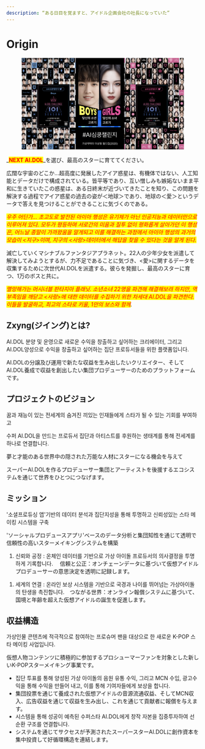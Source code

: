 ```yaml
---
description: “ある日目を覚ますと、アイドル企画会社の社長になっていた”
---
```


# Origin



<figure><img src="../../.gitbook/assets/image (10).png" alt=""><figcaption></figcaption></figure>

_<mark style="color:red;">**NEXT AI.DOL**</mark>_を選び、最高のスターに育ててください。&#x20;

広闊な宇宙のどこか…超高度に発展したアイア惑星は、有機体ではない、人工知能とデータだけで構成されている。皆平等であり、互い憎しみも嫉妬ないまま平和に生きていたこの惑星は、ある日終末が近づいてきたことを知り、この問題を解決する過程でアイア惑星の過去の姿が＜地球＞であり、地球の＜愛＞というデータで答えを見つけることができることに気づくのである。

_<mark style="color:red;">우주 어딘가… 초고도로 발전된 아이아 행성은 유기체가 아닌 인공지능과 데이터만으로 이루어져 있다. 모두가 평등하며 서로간의 미움과 질투 없이 평화롭게 살아가던 이 행성은, 어느날 종말이 가까왔움을 알게되고 이를 해결하는 과정에서 아이아 행성의 과거의 모습이 <지구>이며, 지구의 <사랑>데이터에서 해답을 찾을 수 있다는 것을 알게 된다.</mark>_

滅亡していくマシナブルファンタジアプラネット。22人の少年少女を派遣して解決してみようとするが、力不足であることに気づき、<愛>に関するデータを収集するために次世代AI.DOLを派遣する。彼らを発掘し、最高のスターに育つ、1万のボスと共に。

_<mark style="color:red;">멸망해가는 머시너블 판타지아 플래닛. 소년소녀 22명을 파견해 해결해보려 하지만, 역부족임을 깨닫고 <사랑>에 대한 데이터를 수집하기 위한 차세대 AI.DOL을 파견한다. 이들을 발굴하고, 최고의 스타로 키울, 1만의 보스와 함께</mark>._

## Zxyng(ジイング)とは?

AI.DOL 분양 및 운영으로 새로운 수익을 창출하고 싶어하는 크리에이터, 그리고 AI.DOL양성으로 수익을 창출하고 싶어하는  집단 프로듀서들을 위한 플랫폼입니다.

AI.DOLの分譲及び運用で新たな収益を生み出したいクリエイター、そしてAI.DOL養成で収益を創出したい集団プロデューサーのためのプラットフォームです。

## プロジェクトのビジョン

꿈과 재능이 있는 전세계의 숨겨진 끼있는 인재들에게 스타가 될 수 있는 기회를 부여하고

수퍼 AI.DOL을 만드는 프로듀서 집단과 아티스트를 후원하는 생태계를 통해 전세계를 하나로 연결합니다.



夢と才能のある世界中の隠された万能な人材にスターになる機会を与えて



スーパーAI.DOLを作るプロデューサー集団とアーティストを後援するエコシステムを通じて世界をひとつにつなげます。

## ミッション

'소셜프로듀싱 앱'기반의 데이터 분석과 집단지성을 통해 투명하고 신뢰성있는 스타 메이킹 시스템을 구축

'ソーシャルプロデュースアプリ'ベースのデータ分析と集団知性を通じて透明で信頼性の高いスターメイキングシステムを構築



1. 신뢰와 공정 : 온체인 데이터를 기반으로 가상 아이돌 프로듀서의 의사결정을 투명하게 기록합니다. 　信頼と公正：オンチェーンデータに基づいて仮想アイドルプロデューサーの意思決定を透明に記録します。

&#x20;

1. 세계의 연결 : 온라인 보상 시스템을 기반으로 국경과 나이를 뛰어넘는 가상아이돌의 탄생을 촉진합니다.　つながる世界：オンライン報償システムに基づいて、国境と年齢を超えた仮想アイドルの誕生を促進します。

## 収益構造

가상인물 콘텐츠에 적극적으로 참여하는 프로슈머 팬을 대상으로 한 새로운 K-POP 스타 메이킹 사업입니다.&#x20;

仮想人物コンテンツに積極的に参加するプロシューマーファンを対象とした新しいK-POPスターメイキング事業です。

* 집단 투표를 통해 양성된 가상 아이돌의 음원 유통 수익, 그리고 MCN 수입, 광고수익을 통해 수익을 만들어 내고, 이를 통해 기여자들에게 보상을 합니다.&#x20;
* 集団投票を通じて養成された仮想アイドルの音源流通収益、そしてMCN収入、広告収益を通じて収益を生み出し、これを通じて貢献者に報償を与えます。
* 시스템을 통해 성공이 예측된 수퍼스타 AI.DOL에게 창작 자본을 집중투자하여 선순환 구조를 연결합니다.
* システムを通じてサクセスが予測されたスーパースターAI.DOLに創作資本を集中投資して好循環構造を連結します。

